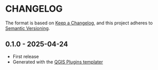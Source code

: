 # CHANGELOG

The format is based on [Keep a Changelog](https://keepachangelog.com/), and this project adheres to [Semantic Versioning](https://semver.org/).

<!--

Unreleased

## version_tag - YYYY-DD-mm

### Added

### Changed

### Removed

-->

## 0.1.0 - 2025-04-24

- First release
- Generated with the [QGIS Plugins templater](https://oslandia.gitlab.io/qgis/template-qgis-plugin/)
